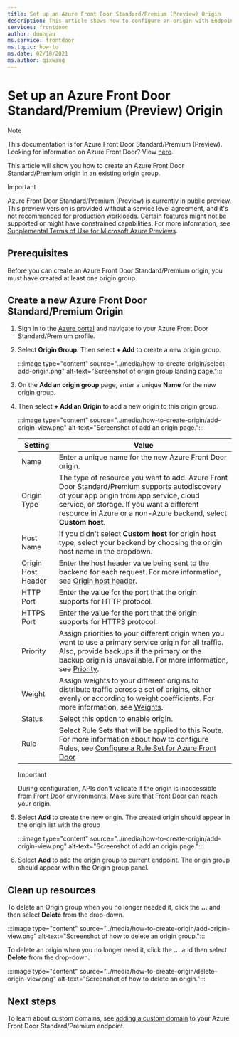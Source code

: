 ```yaml
---
title: Set up an Azure Front Door Standard/Premium (Preview) Origin
description: This article shows how to configure an origin with Endpoint Manager.
services: frontdoor
author: duongau
ms.service: frontdoor
ms.topic: how-to
ms.date: 02/18/2021
ms.author: qixwang 
---
```


# Set up an Azure Front Door Standard/Premium (Preview) Origin

> [!Note]
> This documentation is for Azure Front Door Standard/Premium (Preview). Looking for information on Azure Front Door? View [here](../front-door-overview.md).

This article will show you how to create an Azure Front Door Standard/Premium origin in an existing origin group. 

> [!IMPORTANT]
> Azure Front Door Standard/Premium (Preview) is currently in public preview.
> This preview version is provided without a service level agreement, and it's not recommended for production workloads. Certain features might not be supported or might have constrained capabilities.
> For more information, see [Supplemental Terms of Use for Microsoft Azure Previews](https://azure.microsoft.com/support/legal/preview-supplemental-terms/).

## Prerequisites

Before you can create an Azure Front Door Standard/Premium origin, you must have created at least one origin group.

## Create a new Azure Front Door Standard/Premium Origin

1. Sign in to the [Azure portal](https://portal.azure.com) and navigate to your Azure Front Door Standard/Premium profile.

1. Select **Origin Group**. Then select **+ Add** to create a new origin group.
   
    :::image type="content" source="../media/how-to-create-origin/select-add-origin.png" alt-text="Screenshot of origin group landing page.":::

1. On the **Add an origin group** page, enter a unique **Name** for the new origin group.

1. Then select **+ Add an Origin** to add a new origin to this origin group. 

    :::image type="content" source="../media/how-to-create-origin/add-origin-view.png" alt-text="Screenshot of add an origin page.":::
  
    | Setting | Value |
    | --- | --- |
    | Name | Enter a unique name for the new Azure Front Door origin. |   
    | Origin Type | The type of resource you want to add. Azure Front Door Standard/Premium supports autodiscovery of your app origin from app service, cloud service, or storage. If you want a different resource in Azure or a non-Azure backend, select **Custom host**. |
    | Host Name  | If you didn't select **Custom host** for origin host type, select your backend by choosing the origin host name in the dropdown. |
    | Origin Host Header | Enter the host header value being sent to the backend for each request. For more information, see [Origin host header](concept-origin.md#hostheader). |
    | HTTP Port | Enter the value for the port that the origin supports for HTTP protocol. |
    | HTTPS Port | Enter the value for the port that the origin supports for HTTPS protocol. |
    | Priority | Assign priorities to your different origin when you want to use a primary service origin for all traffic. Also, provide backups if the primary or the backup origin is unavailable. For more information, see [Priority](concept-origin.md#priority). |
    | Weight | Assign weights to your different origins to distribute traffic across a set of origins, either evenly or according to weight coefficients. For more information, see [Weights](concept-origin.md#weighted). |
    | Status | Select this option to enable origin. |
    | Rule | Select Rule Sets that will be applied to this Route. For more information about how to configure Rules, see [Configure a Rule Set for Azure Front Door](how-to-configure-rule-set.md) | 

    > [!IMPORTANT]
    > During configuration, APIs don't validate if the origin is inaccessible from Front Door environments. Make sure that Front Door can reach your origin.

1. Select **Add** to create the new origin. The created origin should appear in the origin list with the group
  
    :::image type="content" source="../media/how-to-create-origin/add-origin-view.png" alt-text="Screenshot of add an origin page.":::

1. Select **Add** to add the origin group to current endpoint. The origin group should appear within the Origin group panel.

## Clean up resources
To delete an Origin group when you no longer needed it, click the **...** and then select **Delete** from the drop-down.

:::image type="content" source="../media/how-to-create-origin/add-origin-view.png" alt-text="Screenshot of how to delete an origin group.":::

To delete an origin when you no longer need it, click the **...** and then select **Delete** from the drop-down. 

:::image type="content" source="../media/how-to-create-origin/delete-origin-view.png" alt-text="Screenshot of how to delete an origin.":::

## Next steps

To learn about custom domains, see [adding a custom domain](how-to-add-custom-domain.md) to your Azure Front Door Standard/Premium endpoint.
